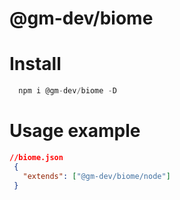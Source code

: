 # @gm-dev/biome

# Install

```js
  npm i @gm-dev/biome -D
```
# Usage example

```json
//biome.json
 {
   "extends": ["@gm-dev/biome/node"] 
 }
```